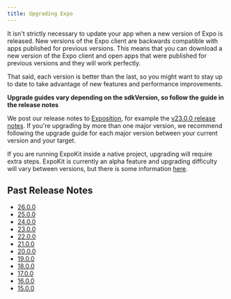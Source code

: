 ```yaml
---
title: Upgrading Expo
---
```


It isn't strictly necessary to update your app when a new version of Expo is released. New versions of the Expo client are backwards compatible with apps published for previous versions. This means that you can download a new version of the Expo client and open apps that were published for previous versions and they will work perfectly.

That said, each version is better than the last, so you might want to stay up to date to take advantage of new features and performance improvements.

**Upgrade guides vary depending on the sdkVersion, so follow the guide in the release notes**

We post our release notes to [Exposition](https://blog.expo.io/), for example the [v23.0.0 release notes](https://blog.expo.io/expo-sdk-v23-0-0-is-now-available-be0a8c655414). If you're upgrading by more than one major version, we recommend following the upgrade guide for each major version between your current version and your target.

If you are running ExpoKit inside a native project, upgrading will require extra steps. ExpoKit is currently an alpha feature and upgrading difficulty will vary between versions, but there is some information [here](../../expokit/expokit#upgrading-expokit).

## Past Release Notes

- [26.0.0](https://blog.expo.io/expo-sdk-v26-0-0-is-now-available-2be6d9805b31)
- [25.0.0](https://blog.expo.io/expo-sdk-v25-0-0-is-now-available-714d10a8c3f7)
- [24.0.0](https://blog.expo.io/expo-sdk-v24-0-0-is-now-available-bfcac3b50d51)
- [23.0.0](https://blog.expo.io/expo-sdk-v23-0-0-is-now-available-be0a8c655414)
- [22.0.0](https://blog.expo.io/expo-sdk-v22-0-0-is-now-available-7745bfe97fc6)
- [21.0.0](https://blog.expo.io/expo-sdk-21-0-0-is-now-available-be33b79921b7)
- [20.0.0](https://blog.expo.io/expo-sdk-v20-0-0-is-now-available-79f84232a9d1)
- [19.0.0](https://blog.expo.io/expo-sdk-v19-0-0-is-now-available-821a62b58d3d)
- [18.0.0](https://blog.expo.io/expo-sdk-v18-0-0-is-now-available-38e62305283)
- [17.0.0](https://blog.expo.io/expo-sdk-v17-0-0-is-now-available-2c4f13362816)
- [16.0.0](https://blog.expo.io/expo-sdk-v16-0-0-is-now-available-2151d555a580)
- [15.0.0](https://blog.expo.io/expo-sdk-v15-0-0-is-now-available-2132538fd4fb)
